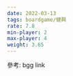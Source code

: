 ```yaml
---
date: 2022-03-13
tags: boardgame/健興
rate: 7.8
min-player: 2
max-player: 4
weight: 3.65
---
```


參考: bgg link
